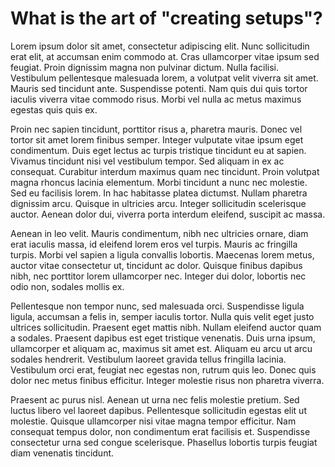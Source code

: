 # What is the art of "creating setups"?
Lorem ipsum dolor sit amet, consectetur adipiscing elit. Nunc sollicitudin erat elit, at accumsan enim commodo at. Cras ullamcorper vitae ipsum sed feugiat. Proin dignissim magna non pulvinar dictum. Nulla facilisi. Vestibulum pellentesque malesuada lorem, a volutpat velit viverra sit amet. Mauris sed tincidunt ante. Suspendisse potenti. Nam quis dui quis tortor iaculis viverra vitae commodo risus. Morbi vel nulla ac metus maximus egestas quis quis ex.

Proin nec sapien tincidunt, porttitor risus a, pharetra mauris. Donec vel tortor sit amet lorem finibus semper. Integer vulputate vitae ipsum eget condimentum. Duis eget lectus ac turpis tristique tincidunt eu at sapien. Vivamus tincidunt nisi vel vestibulum tempor. Sed aliquam in ex ac consequat. Curabitur interdum maximus quam nec tincidunt. Proin volutpat magna rhoncus lacinia elementum. Morbi tincidunt a nunc nec molestie. Sed eu facilisis lorem. In hac habitasse platea dictumst. Nullam pharetra dignissim arcu. Quisque in ultricies arcu. Integer sollicitudin scelerisque auctor. Aenean dolor dui, viverra porta interdum eleifend, suscipit ac massa.

Aenean in leo velit. Mauris condimentum, nibh nec ultricies ornare, diam erat iaculis massa, id eleifend lorem eros vel turpis. Mauris ac fringilla turpis. Morbi vel sapien a ligula convallis lobortis. Maecenas lorem metus, auctor vitae consectetur ut, tincidunt ac dolor. Quisque finibus dapibus nibh, nec porttitor lorem ullamcorper nec. Integer dui dolor, lobortis nec odio non, sodales mollis ex.

Pellentesque non tempor nunc, sed malesuada orci. Suspendisse ligula ligula, accumsan a felis in, semper iaculis tortor. Nulla quis velit eget justo ultrices sollicitudin. Praesent eget mattis nibh. Nullam eleifend auctor quam a sodales. Praesent dapibus est eget tristique venenatis. Duis urna ipsum, ullamcorper et aliquam ac, maximus sit amet est. Aliquam eu arcu ut arcu sodales hendrerit. Vestibulum laoreet gravida tellus fringilla lacinia. Vestibulum orci erat, feugiat nec egestas non, rutrum quis leo. Donec quis dolor nec metus finibus efficitur. Integer molestie risus non pharetra viverra.

Praesent ac purus nisl. Aenean ut urna nec felis molestie pretium. Sed luctus libero vel laoreet dapibus. Pellentesque sollicitudin egestas elit ut molestie. Quisque ullamcorper nisi vitae magna tempor efficitur. Nam consequat tempus dolor, non condimentum erat facilisis et. Suspendisse consectetur urna sed congue scelerisque. Phasellus lobortis turpis feugiat diam venenatis tincidunt.
